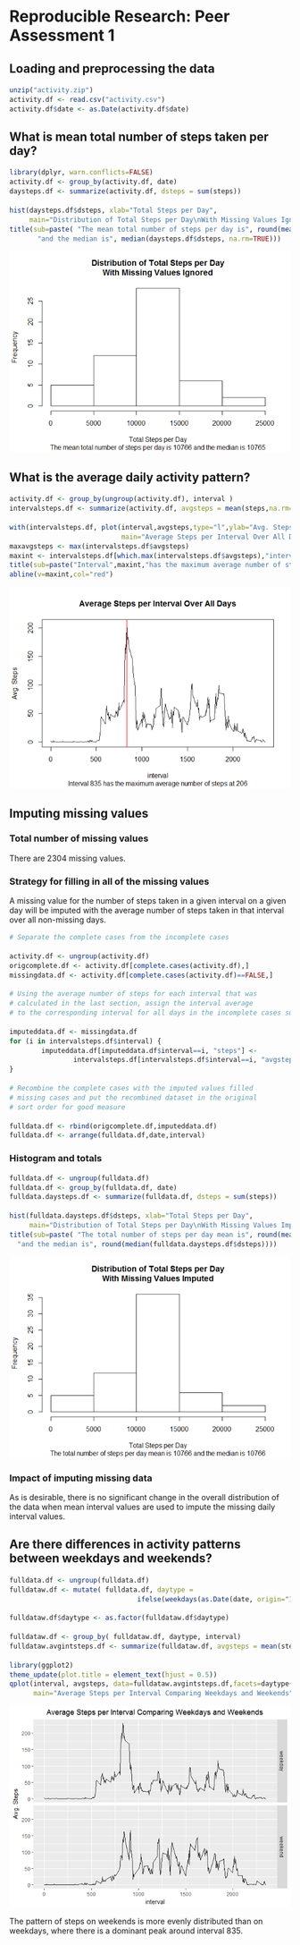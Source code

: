 # Reproducible Research: Peer Assessment 1


## Loading and preprocessing the data


```r
unzip("activity.zip")
activity.df <- read.csv("activity.csv")
activity.df$date <- as.Date(activity.df$date)
```

## What is mean total number of steps taken per day?


```r
library(dplyr, warn.conflicts=FALSE)
activity.df <- group_by(activity.df, date)
daysteps.df <- summarize(activity.df, dsteps = sum(steps))

hist(daysteps.df$dsteps, xlab="Total Steps per Day",
     main="Distribution of Total Steps per Day\nWith Missing Values Ignored")
title(sub=paste( "The mean total number of steps per day is", round(mean(daysteps.df$dsteps,na.rm=TRUE)), 
       "and the median is", median(daysteps.df$dsteps, na.rm=TRUE)))
```

![](PA1_template_files/figure-html/unnamed-chunk-2-1.png)<!-- -->


## What is the average daily activity pattern?

```r
activity.df <- group_by(ungroup(activity.df), interval )
intervalsteps.df <- summarize(activity.df, avgsteps = mean(steps,na.rm=TRUE))

with(intervalsteps.df, plot(interval,avgsteps,type="l",ylab="Avg. Steps",
                            main="Average Steps per Interval Over All Days"))
maxavgsteps <- max(intervalsteps.df$avgsteps)
maxint <- intervalsteps.df[which.max(intervalsteps.df$avgsteps),"interval"]
title(sub=paste("Interval",maxint,"has the maximum average number of steps at", round(maxavgsteps)))
abline(v=maxint,col="red")
```

![](PA1_template_files/figure-html/unnamed-chunk-3-1.png)<!-- -->


## Imputing missing values
### Total number of missing values
  
There are 2304 missing values.
  
### Strategy for filling in all of the missing values  
  
A missing value for the number of steps taken in a given interval on a given day 
will be imputed with the average number of steps taken 
in that interval over all non-missing days.  

```r
# Separate the complete cases from the incomplete cases

activity.df <- ungroup(activity.df)
origcomplete.df <- activity.df[complete.cases(activity.df),]
missingdata.df <- activity.df[complete.cases(activity.df)==FALSE,]

# Using the average number of steps for each interval that was 
# calculated in the last section, assign the interval average
# to the corresponding interval for all days in the incomplete cases subset

imputeddata.df <- missingdata.df
for (i in intervalsteps.df$interval) {
        imputeddata.df[imputeddata.df$interval==i, "steps"] <- 
                intervalsteps.df[intervalsteps.df$interval==i, "avgsteps"]
}

# Recombine the complete cases with the imputed values filled
# missing cases and put the recombined dataset in the original 
# sort order for good measure

fulldata.df <- rbind(origcomplete.df,imputeddata.df)
fulldata.df <- arrange(fulldata.df,date,interval)
```
### Histogram and totals

```r
fulldata.df <- ungroup(fulldata.df)
fulldata.df <- group_by(fulldata.df, date)
fulldata.daysteps.df <- summarize(fulldata.df, dsteps = sum(steps))

hist(fulldata.daysteps.df$dsteps, xlab="Total Steps per Day",
     main="Distribution of Total Steps per Day\nWith Missing Values Imputed")
title(sub=paste( "The total number of steps per day mean is", round(mean(fulldata.daysteps.df$dsteps)), 
  "and the median is", round(median(fulldata.daysteps.df$dsteps))))
```

![](PA1_template_files/figure-html/unnamed-chunk-5-1.png)<!-- -->
  
### Impact of imputing missing data

As is desirable, there is no significant change in the overall distribution of the
data when mean interval values are used to impute the missing daily interval values.
  
## Are there differences in activity patterns between weekdays and weekends?
  

```r
fulldata.df <- ungroup(fulldata.df)
fulldataw.df <- mutate( fulldata.df, daytype = 
                                ifelse(weekdays(as.Date(date, origin="1899-12-31")) %in% c("Saturday","Sunday"),"weekend","weekday"))

fulldataw.df$daytype <- as.factor(fulldataw.df$daytype)

fulldataw.df <- group_by( fulldataw.df, daytype, interval)
fulldataw.avgintsteps.df <- summarize(fulldataw.df, avgsteps = mean(steps))

library(ggplot2)
theme_update(plot.title = element_text(hjust = 0.5))
qplot(interval, avgsteps, data=fulldataw.avgintsteps.df,facets=daytype~.,geom="line",
      main="Average Steps per Interval Comparing Weekdays and Weekends", ylab="Avg. Steps")
```

![](PA1_template_files/figure-html/unnamed-chunk-6-1.png)<!-- -->
  
The pattern of steps on weekends is more evenly distributed than on weekdays, where
there is a dominant peak around interval 835.
